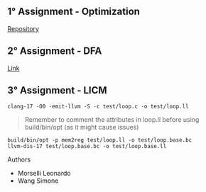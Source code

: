 ## 1° Assignment - Optimization

[Repository](https://github.com/SimoneWang02/first-assignment-llvm)

## 2° Assignment - DFA

[Link](https://docs.google.com/document/d/1Tt-8a6um9oJ8uDEFyBt5Qrmv6G_oo-h8WGUMt3skyhY/edit?usp=sharing) 

## 3° Assignment - LICM

```
clang-17 -O0 -emit-llvm -S -c test/loop.c -o test/loop.ll
```

> Remember to comment the attributes in loop.ll before using build/bin/opt (as it might cause issues)

```
build/bin/opt -p mem2reg test/loop.ll -o test/loop.base.bc
llvm-dis-17 test/loop.base.bc -o test/loop.base.ll
```

Authors
+ Morselli Leonardo
+ Wang Simone